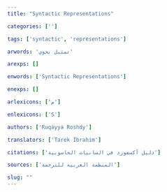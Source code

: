 ```yaml
---
title: "Syntactic Representations"

categories: ['']

tags: ['syntactic', 'representations']

arwords: 'تمثيل نحوي'

arexps: []

enwords: ['Syntactic Representations']

enexps: []

arlexicons: ['م']

enlexicons: ['S']

authors: ['Ruqayya Roshdy']

translators: ['Tarek Ibrahim']

citations: ['دليل أكسفورد في السانيات الحاسوبية']

sources: ['المنظمة العربية للترجمة']

slug: ""
---
```

